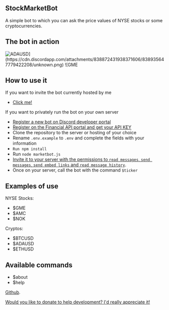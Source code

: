 ## StockMarketBot

A simple bot to which you can ask the price values of NYSE stocks or some cryptocurrencies.

## The bot in action

![$ADAUSD](https://cdn.discordapp.com/attachments/838872431938371606/838935647779422208/unknown.png)
![$GME](https://cdn.discordapp.com/attachments/838872431938371606/838934951918567434/unknown.png)

## How to use it

If you want to invite the bot currently hosted by me

- [Click me!](https://discord.com/oauth2/authorize?client_id=834572514315206736&scope=bot&permissions=84992)

If you want to privately run the bot on your own server

- [Register a new bot on Discord developer portal](https://discord.com/developers/)
- [Register on the Financial API portal and get your API KEY](https://financialmodelingprep.com/)
- Clone the repository to the server or hosting of your choice
- Rename ```.env.example``` to ```.env``` and complete the fields with your information
- ```Run npm install```
- Run ```node marketbot.js```
- [Invite it to your server with the permissions to ```read messages```, ```send messages```, ```send embed links``` and ```read message history```](https://discordapi.com/permissions.html).
- Once on your server, call the bot with the command ```$ticker```

## Examples of use

NYSE Stocks:

- $GME 
- $AMC
- $NOK

Cryptos:

- $BTCUSD
- $ADAUSD
- $ETHUSD

## Available commands

- $about
- $help


[Github](https://github.com/vipeeerr/Stock-market-discord-bot).

[Would you like to donate to help development? I'd really appreciate it!](https://www.paypal.com/paypalme/lgodoydev)